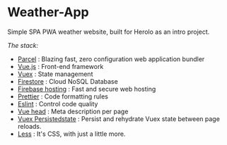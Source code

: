 # Weather-App

Simple SPA PWA weather website, built for Herolo as an intro project.

_*The stack:*_

- [Parcel](https://parceljs.org) : Blazing fast, zero configuration web application bundler
- [Vue.js](https://vuejs.org) : Front-end framework
- [Vuex](https://vuex.vuejs.org) : State management
- [Firestore](https://firebase.google.com/products/firestore) : Cloud NoSQL Database
- [Firebase hosting](https://firebase.google.com/products/hosting) : Fast and secure web hosting
- [Prettier](https://prettier.io) : Code formatting rules
- [Eslint](https://eslint.org) : Control code quality
- [Vue head](https://github.com/ktquez/vue-head) : Meta description per page
- [Vuex Persistedstate](https://github.com/robinvdvleuten/vuex-persistedstate) : Persist and rehydrate Vuex state between page reloads.
- [Less](http://lesscss.org) : It's CSS, with just a little more.



